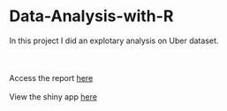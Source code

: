 # Data-Analysis-with-R
In this project I did an explotary analysis on Uber dataset.
<br></br>
<br></br>
Access the report [here](https://rpubs.com/hadifarzin/uber)
<br></br>
View the shiny app [here](https://6fzge0-h-farzin.shinyapps.io/Uber_Data_Analysis/)
